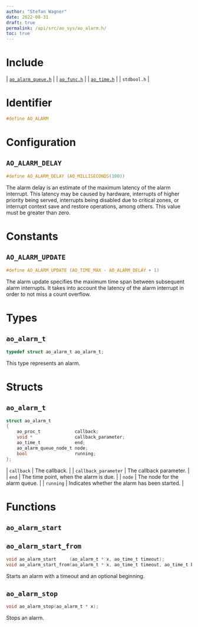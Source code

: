 ```yaml
---
author: "Stefan Wagner"
date: 2022-08-31
draft: true
permalink: /api/src/ao_sys/ao_alarm.h/
toc: true
---
```


# Include

| [`ao_alarm_queue.h`](ao_alarm_queue.h.md) |
| [`ao_func.h`](../ao/ao_func.h.md) |
| [`ao_time.h`](ao_time.h.md) |
| `stdbool.h` |

# Identifier

```c
#define AO_ALARM
```

# Configuration

## `AO_ALARM_DELAY`

```c
#define AO_ALARM_DELAY (AO_MILLISECONDS(100))
```

The alarm delay is an estimate of the maximum latency of the alarm interrupt. This latency may be caused by hardware, interrupts of higher priority being served, interrupts being disabled due to critical zones, or interrupt context save and restore operations, among others. This value must be greater than zero.

# Constants

## `AO_ALARM_UPDATE`

```c
#define AO_ALARM_UPDATE (AO_TIME_MAX - AO_ALARM_DELAY + 1)
```

The alarm update specifies the maximum time span between subsequent alarm interrupts. It takes into account the latency of the alarm interrupt in order to not miss a count overflow.

# Types

## `ao_alarm_t`

```c
typedef struct ao_alarm_t ao_alarm_t;
```

This type represents an alarm.

# Structs

## `ao_alarm_t`

```c
struct ao_alarm_t
{
    ao_proc_t             callback;
    void *                callback_parameter;
    ao_time_t             end;
    ao_alarm_queue_node_t node;
    bool                  running;
};
```

| `callback` | The callback. |
| `callback_parameter` | The callback parameter. |
| `end` | The time point, when the alarm is due. |
| `node` | The node for the alarm queue. |
| `running` | Indicates whether the alarm has been started. |

# Functions

## `ao_alarm_start`
## `ao_alarm_start_from`

```c
void ao_alarm_start     (ao_alarm_t * x, ao_time_t timeout);
void ao_alarm_start_from(ao_alarm_t * x, ao_time_t timeout, ao_time_t beginning);
```

Starts an alarm with a timeout and an optional beginning.

## `ao_alarm_stop`

```c
void ao_alarm_stop(ao_alarm_t * x);
```

Stops an alarm.
